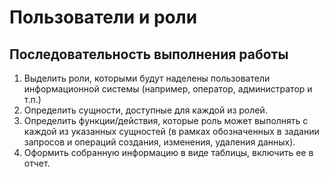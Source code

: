 # Пользователи и роли

## Последовательность выполнения работы

1. Выделить роли, которыми будут наделены пользователи информационной системы (например, оператор, администратор и т.п.)
2. Определить сущности, доступные для каждой из ролей.
3. Определить функции/действия, которые роль может выполнять с каждой из указанных сущностей (в рамках обозначенных в
   задании запросов и операций создания, изменения, удаления данных).
4. Оформить собранную информацию в виде таблицы, включить ее в отчет.

